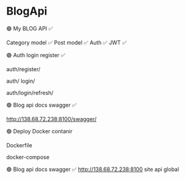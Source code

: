 # BlogApi
🟢 My BLOG API ✅

Category model ✅
Post model ✅
Auth ✅
JWT ✅

🟢 Auth login register ✅

 auth/register/
 
 auth/ login/
 
 auth/login/refresh/ 


🟢 Blog api docs swagger ✅
 
 http://138.68.72.238:8100/swagger/ 
 
 🟢 Deploy Docker contanir
 
 Dockerfile
 
 docker-compose 

🟢 Blog api docs swagger ✅
 http://138.68.72.238:8100 site api global 
 
 
 
